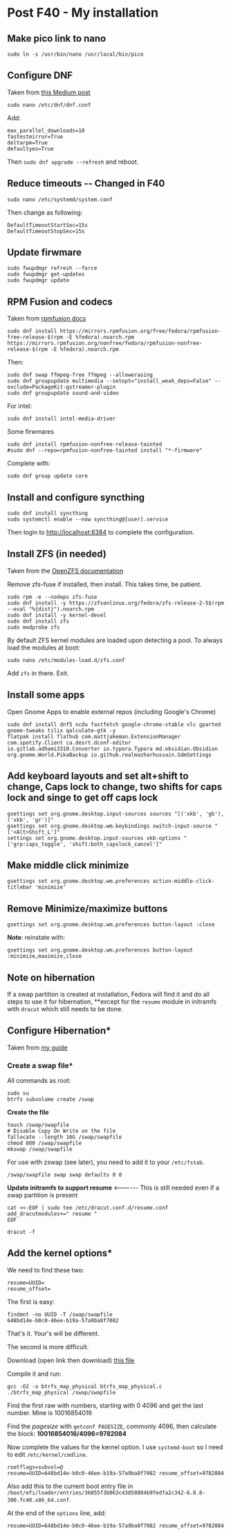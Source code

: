 # Post F40 - My installation

## Make pico link to nano

~~~
sudo ln -s /usr/bin/nano /usr/local/bin/pico
~~~

## Configure DNF

Taken from [this Medium post](https://medium.com/@KarolDanisz/things-to-do-after-installing-fedora-39-workstation-cc8eb4090dd1)

~~~
sudo nano /etc/dnf/dnf.conf
~~~

Add:
~~~
max_parallel_downloads=10
fastestmirror=True
deltarpm=True
defaultyes=True
~~~

Then ```sudo dnf upgrade --refresh``` and reboot.



## Reduce timeouts -- Changed in F40

~~~
sudo nano /etc/systemd/system.conf
~~~

Then change as following:
~~~
DefaultTimeoutStartSec=15s
DefaultTimeoutStopSec=15s
~~~


## Update firwmare

~~~
sudo fwupdmgr refresh --force
sudo fwupdmgr get-updates
sudo fwupdmgr update
~~~

## RPM Fusion and codecs

Taken from [rpmfusion docs](https://rpmfusion.org/Howto/Multimedia)

~~~
sudo dnf install https://mirrors.rpmfusion.org/free/fedora/rpmfusion-free-release-$(rpm -E %fedora).noarch.rpm https://mirrors.rpmfusion.org/nonfree/fedora/rpmfusion-nonfree-release-$(rpm -E %fedora).noarch.rpm
~~~

Then:

~~~
sudo dnf swap ffmpeg-free ffmpeg --allowerasing
sudo dnf groupupdate multimedia --setopt="install_weak_deps=False" --exclude=PackageKit-gstreamer-plugin
sudo dnf groupupdate sound-and-video
~~~

For intel:
~~~
sudo dnf install intel-media-driver
~~~

Some firwmares
~~~
sudo dnf install rpmfusion-nonfree-release-tainted
#sudo dnf --repo=rpmfusion-nonfree-tainted install "*-firmware"
~~~

Complete with:

~~~
sudo dnf group update core
~~~

## Install and configure syncthing

~~~
sudo dnf install syncthing
sudo systemctl enable --now syncthing@[user].service
~~~

Then login to [http://localhost:8384](http://localhost:8384) to complete the configuration.

## Install ZFS (in needed)

Taken from the [OpenZFS documentation](https://openzfs.github.io/openzfs-docs/Getting%20Started/Fedora/index.html)

Remove zfs-fuse if installed, then install. This takes time, be patient.

~~~
sudo rpm -e --nodeps zfs-fuse
sudo dnf install -y https://zfsonlinux.org/fedora/zfs-release-2-5$(rpm --eval "%{dist}").noarch.rpm
sudo dnf install -y kernel-devel
sudo dnf install zfs
sudo modprobe zfs
~~~

By default ZFS kernel modules are loaded upon detecting a pool. To always load the modules at boot:
~~~
sudo nano /etc/modules-load.d/zfs.conf
~~~

Add ```zfs``` in there. Exit.

## Install some apps

Open Gnome Apps to enable external repos (including Google's Chrome)

~~~
sudo dnf install dnf5 ncdu fastfetch google-chrome-stable vlc gparted gnome-tweaks tilix qalculate-gtk -y
flatpak install flathub com.mattjakeman.ExtensionManager com.spotify.Client ca.desrt.dconf-editor io.gitlab.adhami3310.Converter io.typora.Typora md.obsidian.Obsidian org.gnome.World.PikaBackup io.github.realmazharhussain.GdmSettings
~~~

## Add keyboard layouts and set alt+shift to change, Caps lock to change, two shifts for caps lock and singe to get off caps lock

~~~
gsettings set org.gnome.desktop.input-sources sources "[('xkb', 'gb'), ('xkb', 'gr')]"
gsettings set org.gnome.desktop.wm.keybindings switch-input-source "['<Alt>Shift_L']"
settings set org.gnome.desktop.input-sources xkb-options "['grp:caps_toggle', 'shift:both_capslock_cancel']"
~~~

## Make middle click minimize

~~~
gsettings set org.gnome.desktop.wm.preferences action-middle-click-titlebar 'minimize'
~~~

## Remove Minimize/maximize buttons
~~~
gsettings set org.gnome.desktop.wm.preferences button-layout :close
~~~

**Note**: reinstate with: 
~~~
gsettings set org.gnome.desktop.wm.preferences button-layout :minimize,maximize,close
~~~

## Note on hibernation

If a swap partition is created at installation, Fedora will find it and do all steps to use it for hibernation, **except  for the ```resume``` module in initramfs with ```dracut``` which still needs to be done. 

## Configure Hibernation* 

Taken from [my guide](https://github.com/spxak1/weywot/blob/main/guides/Fedora39_Hibernate.md)

### Create a swap file*

All commands as root:

~~~
sudo su
btrfs subvolume create /swap
~~~

**Create the file**
~~~
touch /swap/swapfile
# Disable Copy On Write on the file
fallocate --length 16G /swap/swapfile
chmod 600 /swap/swapfile 
mkswap /swap/swapfile
~~~

For use with zswap (see later), you need to add it to your ```/etc/fstab```.

~~~
/swap/swapfile swap swap defaults 0 0
~~~


**Update initramfs to support resume**   <------ This is still needed even if a swap partition is present
~~~
cat <<-EOF | sudo tee /etc/dracut.conf.d/resume.conf
add_dracutmodules+=" resume "
EOF
~~~
~~~
dracut -f
~~~

## Add the kernel options* 

We need to find these two:
~~~
resume=UUID=
resume_offset=
~~~

The first is easy:
~~~
findmnt -no UUID -T /swap/swapfile
648bd14e-b0c0-46ee-b19a-57a9ba8f7082
~~~
That's it. Your's will be different.

The second is more difficult.

Download (open link then download) [this file](https://github.com/osandov/osandov-linux/blob/main/scripts/btrfs_map_physical.c)

Compile it and run:
~~~
gcc -O2 -o btrfs_map_physical btrfs_map_physical.c
./btrfs_map_physical /swap/swapfile
~~~

Find the first raw with numbers, starting with 0 4096 and get the last number. 
Mine is 10016854016

Find the *pagesize* with ```getconf PAGESIZE```, commonly 4096, then calculate the block: **10016854016/4096=9782084**

Now complete the values for the kernel option. I use ```systemd-boot``` so I need to edit ```/etc/kernel/cmdline```.

~~~
rootflags=subvol=@
resume=UUID=648bd14e-b0c0-46ee-b19a-57a9ba8f7082 resume_offset=9782084
~~~

Also add this to the current boot entry file in ```/boot/efi/loader/entries/36855f3b063c43858884b9fedfa2c342-6.8.8-300.fc40.x86_64.conf```.

At the end of the ```options``` line, add:

~~~
resume=UUID=648bd14e-b0c0-46ee-b19a-57a9ba8f7082 resume_offset=9782084
~~~


